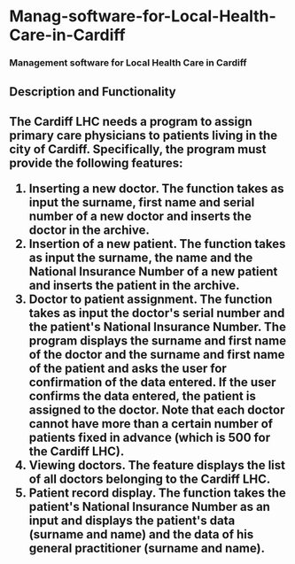 # Manag-software-for-Local-Health-Care-in-Cardiff

<h3><b>Management software for Local Health Care in Cardiff</b></h3>
<h2><b>Description and Functionality</b><h2>
The Cardiff LHC needs a program to assign primary care physicians to patients living in the city of Cardiff.
Specifically, the program must provide the following features:
  
  1. Inserting a new doctor. The function takes as input the surname, first name and serial number of a new doctor and
  inserts the doctor in the archive.
  2. Insertion of a new patient. The function takes as input the surname, the name and the National Insurance Number of a
  new patient and inserts the patient in the archive.
  3. Doctor to patient assignment. The function takes as input the doctor's serial number and the patient's National
  Insurance Number. The program displays the surname and first name of the doctor and the surname and first name of the
  patient and asks the user for confirmation of the data entered. If the user confirms the data entered, the patient is
  assigned to the doctor. Note that each doctor cannot have more than a certain number of patients fixed in advance (which
  is 500 for the Cardiff LHC).
  4. Viewing doctors. The feature displays the list of all doctors belonging to the Cardiff LHC.
  5. Patient record display. The function takes the patient's National Insurance Number as an input and displays the
  patient's data (surname and name) and the data of his general practitioner (surname and name).
  
